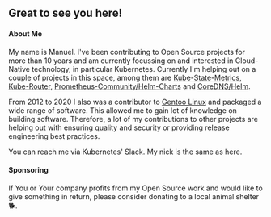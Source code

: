 ## Great to see you here!

#### About Me

My name is Manuel. I've been contributing to Open Source projects for more than 10 years and am currently focussing on and interested in Cloud-Native technology, in particular Kubernetes. 
Currently I'm helping out on a couple of projects in this space, among them are [Kube-State-Metrics](https://github.com/kubernetes/kube-state-metrics), [Kube-Router](https://github.com/cloudnativelabs/kube-router), [Prometheus-Community/Helm-Charts](https://github.com/prometheus-community/helm-charts) and [CoreDNS/Helm](https://github.com/coredns/helm).

From 2012 to 2020 I also was a contributor to [Gentoo Linux](https://gentoo.org) and packaged a wide range of software. This allowed me to gain lot of knowledge on building software. Therefore, a lot of my contributions to other projects are helping out with ensuring quality and security or providing release engineering best practices.

You can reach me via Kubernetes' Slack. My nick is the same as here.

#### Sponsoring

If You or Your company profits from my Open Source work and would like to give something in return, please consider donating to a local animal shelter 🐕.

<!--
**mrueg/mrueg** is a ✨ _special_ ✨ repository because its `README.md` (this file) appears on your GitHub profile.

Here are some ideas to get you started:

- 🔭 I’m currently working on ...
- 🌱 I’m currently learning ...
- 👯 I’m looking to collaborate on ...
- 🤔 I’m looking for help with ...
- 💬 Ask me about ...
- 📫 How to reach me: ...
- 😄 Pronouns: ...
- ⚡ Fun fact: ...
-->
